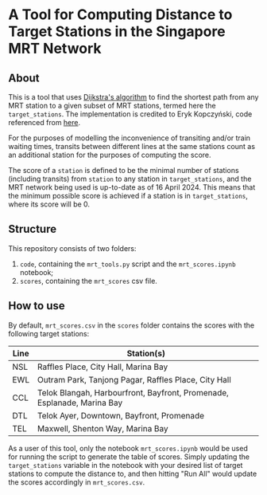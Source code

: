 # A Tool for Computing Distance to Target Stations in the Singapore MRT Network

## About

This is a tool that uses [Dijkstra's algorithm](https://en.wikipedia.org/wiki/Dijkstra%27s_algorithm) to find the shortest path from any MRT station to a given subset of MRT stations, termed here the `target_stations`. The implementation is credited to Eryk Kopczyński, code referenced from [here](https://www.python.org/doc/essays/graphs/).

For the purposes of modelling the inconvenience of transiting and/or train waiting times, transits between different lines at the same stations count as an additional station for the purposes of computing the score.

The score of a `station` is defined to be the minimal number of stations (including transits) from `station` to any station in `target_stations`, and the MRT network being used is up-to-date as of 16 April 2024.
This means that the minimum possible score is achieved if a station is in `target_stations`, where its score will be 0.

## Structure

This repository consists of two folders: 
1. `code`, containing the `mrt_tools.py` script and the `mrt_scores.ipynb` notebook;
2. `scores`, containing the `mrt_scores` csv file.

## How to use

By default, `mrt_scores.csv` in the `scores` folder contains the scores with the following target stations: 

|Line|Station(s)|
|---|---|
|NSL|Raffles Place, City Hall, Marina Bay|
|EWL|Outram Park, Tanjong Pagar, Raffles Place, City Hall|
|CCL|Telok Blangah, Harbourfront, Bayfront, Promenade, Esplanade, Marina Bay|
|DTL|Telok Ayer, Downtown, Bayfront, Promenade|
|TEL|Maxwell, Shenton Way, Marina Bay|

As a user of this tool, only the notebook `mrt_scores.ipynb` would be used for running the script to generate the table of scores. Simply updating the `target_stations` variable in the notebook with your desired list of target stations to compute the distance to, and then hitting "Run All" would update the scores accordingly in `mrt_scores.csv`.
